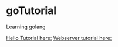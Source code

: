# goTutorial
Learning golang


[Hello Tutorial here:](https://go.dev/doc/tutorial/getting-started)
[Webserver tutorial here:](https://blog.logrocket.com/creating-a-web-server-with-golang/)
